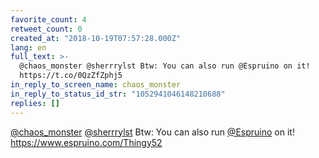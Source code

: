 ```yaml
---
favorite_count: 4
retweet_count: 0
created_at: "2018-10-19T07:57:28.000Z"
lang: en
full_text: >-
  @chaos_monster @sherrrylst Btw: You can also run @Espruino on it!
  https://t.co/0QzZfZphj5
in_reply_to_screen_name: chaos_monster
in_reply_to_status_id_str: "1052941046148210688"
replies: []
---
```


[@chaos_monster](https://twitter.com/chaos_monster)
[@sherrrylst](https://twitter.com/sherrrylst) Btw: You can also run
[@Espruino](https://twitter.com/Espruino) on it!
<https://www.espruino.com/Thingy52>
